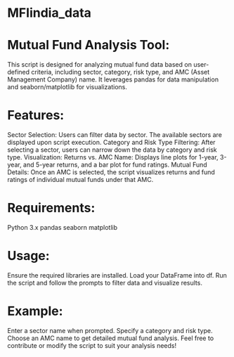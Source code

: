 # MFIindia_data
# Mutual Fund Analysis Tool:

This script is designed for analyzing mutual fund data based on user-defined criteria, including sector, category, risk type, and AMC (Asset Management Company) name. It leverages pandas for data manipulation and seaborn/matplotlib for visualizations.

# Features:
Sector Selection: Users can filter data by sector. The available sectors are displayed upon script execution.
Category and Risk Type Filtering: After selecting a sector, users can narrow down the data by category and risk type.
Visualization:
Returns vs. AMC Name: Displays line plots for 1-year, 3-year, and 5-year returns, and a bar plot for fund ratings.
Mutual Fund Details: Once an AMC is selected, the script visualizes returns and fund ratings of individual mutual funds under that AMC.

# Requirements:
Python 3.x
pandas
seaborn
matplotlib

# Usage:
Ensure the required libraries are installed.
Load your DataFrame into df.
Run the script and follow the prompts to filter data and visualize results.

# Example:
Enter a sector name when prompted.
Specify a category and risk type.
Choose an AMC name to get detailed mutual fund analysis.
Feel free to contribute or modify the script to suit your analysis needs!

